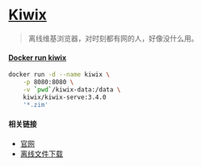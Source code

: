 # [Kiwix](https://wiki.kiwix.org/wiki/Main_Page/zh-cn)

> 离线维基浏览器，对时刻都有网的人，好像没什么用。

#### [Docker run kiwix](https://github.com/kiwix/kiwix-tools/tree/master/docker/server)

```sh
docker run -d --name kiwix \
    -p 8080:8080 \
    -v `pwd`/kiwix-data:/data \
    kiwix/kiwix-serve:3.4.0
    '*.zim'
```

#### 相关链接
- [官网](https://wiki.kiwix.org/wiki/Main_Page/zh-cn)
- [离线文件下载](https://download.kiwix.org/zim)
